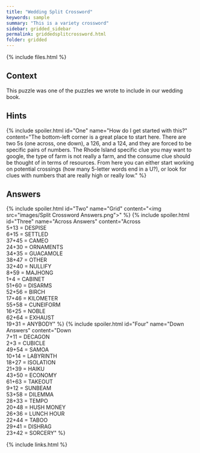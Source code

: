 ```yaml
---
title: "Wedding Split Crossword"
keywords: sample
summary: "This is a variety crossword"
sidebar: gridded_sidebar
permalink: griddedsplitcrossword.html
folder: gridded
---
```


{% include files.html %}

## Context

This puzzle was one of the puzzles we wrote to include in our wedding book.

## Hints

{% include spoiler.html id="One" name="How do I get started with this?" content="The bottom-left corner is a great place to start here. There are two 5s (one across, one down), a 126, and a 124, and they are forced to be specific pairs of numbers. The Rhode Island specific clue you may want to google, the type of farm is not really a farm, and the consume clue should be thought of in terms of resources. From here you can either start working on potential crossings (how many 5-letter words end in a U?), or look for clues with numbers that are really high or really low." %}

## Answers

{% include spoiler.html id="Two" name="Grid" content="<img src=\"images/Split Crossword Answers.png\">" %}
{% include spoiler.html id="Three" name="Across Answers" content="Across<br>5+13 = DESPISE<br>6+15 = SETTLED<br>37+45 = CAMEO<br>24+30 = ORNAMENTS<br>34+35 = GUACAMOLE<br>38+47 = OTHER<br>32+40 = NULLIFY<br>8+59 = MAJHONG<br>1+4 = CABINET<br>51+60 = DISARMS<br>52+56 = BIRCH<br>17+46 = KILOMETER<br>55+58 = CUNEIFORM<br>16+25 = NOBLE<br>62+64 = EXHAUST<br>19+31 = ANYBODY" %}
{% include spoiler.html id="Four" name="Down Answers" content="Down<br>7+11 = DECAGON<br>2+3 = CUBICLE<br>49+54 = SAMOA<br>10+14 = LABYRINTH<br>18+27 = ISOLATION<br>21+39 = HAIKU<br>43+50 = ECONOMY<br>61+63 = TAKEOUT<br>9+12 = SUNBEAM<br>53+58 = DILEMMA<br>28+33 = TEMPO<br>20+48 = HUSH MONEY<br>26+36 = LUNCH HOUR<br>22+44 = TABOO<br>29+41 = DISHRAG<br>23+42 = SORCERY" %}


{% include links.html %}
